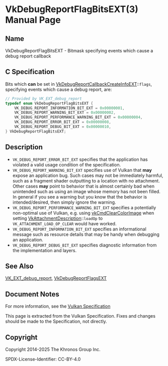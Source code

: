 # VkDebugReportFlagBitsEXT(3) Manual Page

## Name

VkDebugReportFlagBitsEXT - Bitmask specifying events which cause a debug report callback



## [](#_c_specification)C Specification

Bits which **can** be set in [VkDebugReportCallbackCreateInfoEXT](https://registry.khronos.org/vulkan/specs/latest/man/html/VkDebugReportCallbackCreateInfoEXT.html)::`flags`, specifying events which cause a debug report, are:

```c++
// Provided by VK_EXT_debug_report
typedef enum VkDebugReportFlagBitsEXT {
    VK_DEBUG_REPORT_INFORMATION_BIT_EXT = 0x00000001,
    VK_DEBUG_REPORT_WARNING_BIT_EXT = 0x00000002,
    VK_DEBUG_REPORT_PERFORMANCE_WARNING_BIT_EXT = 0x00000004,
    VK_DEBUG_REPORT_ERROR_BIT_EXT = 0x00000008,
    VK_DEBUG_REPORT_DEBUG_BIT_EXT = 0x00000010,
} VkDebugReportFlagBitsEXT;
```

## [](#_description)Description

- `VK_DEBUG_REPORT_ERROR_BIT_EXT` specifies that the application has violated a valid usage condition of the specification.
- `VK_DEBUG_REPORT_WARNING_BIT_EXT` specifies use of Vulkan that **may** expose an application bug. Such cases may not be immediately harmful, such as a fragment shader outputting to a location with no attachment. Other cases **may** point to behavior that is almost certainly bad when unintended such as using an image whose memory has not been filled. In general if you see a warning but you know that the behavior is intended/desired, then simply ignore the warning.
- `VK_DEBUG_REPORT_PERFORMANCE_WARNING_BIT_EXT` specifies a potentially non-optimal use of Vulkan, e.g. using [vkCmdClearColorImage](https://registry.khronos.org/vulkan/specs/latest/man/html/vkCmdClearColorImage.html) when setting [VkAttachmentDescription](https://registry.khronos.org/vulkan/specs/latest/man/html/VkAttachmentDescription.html)::`loadOp` to `VK_ATTACHMENT_LOAD_OP_CLEAR` would have worked.
- `VK_DEBUG_REPORT_INFORMATION_BIT_EXT` specifies an informational message such as resource details that may be handy when debugging an application.
- `VK_DEBUG_REPORT_DEBUG_BIT_EXT` specifies diagnostic information from the implementation and layers.

## [](#_see_also)See Also

[VK\_EXT\_debug\_report](https://registry.khronos.org/vulkan/specs/latest/man/html/VK_EXT_debug_report.html), [VkDebugReportFlagsEXT](https://registry.khronos.org/vulkan/specs/latest/man/html/VkDebugReportFlagsEXT.html)

## [](#_document_notes)Document Notes

For more information, see the [Vulkan Specification](https://registry.khronos.org/vulkan/specs/latest/html/vkspec.html#VkDebugReportFlagBitsEXT)

This page is extracted from the Vulkan Specification. Fixes and changes should be made to the Specification, not directly.

## [](#_copyright)Copyright

Copyright 2014-2025 The Khronos Group Inc.

SPDX-License-Identifier: CC-BY-4.0